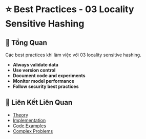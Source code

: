 # ⭐ Best Practices - 03 Locality Sensitive Hashing

## 🎯 Tổng Quan

Các best practices khi làm việc với 03 locality sensitive hashing.

- **Always validate data**
- **Use version control**
- **Document code and experiments**
- **Monitor model performance**
- **Follow security best practices**

## 🔗 Liên Kết Liên Quan

- [Theory](./THEORY_03_locality_sensitive_hashing.md)
- [Implementation](./IMPLEMENTATION_03_locality_sensitive_hashing.md)
- [Code Examples](./CODE_EXAMPLES_03_locality_sensitive_hashing.md)
- [Complex Problems](./COMPLEX_PROBLEMS.md)
